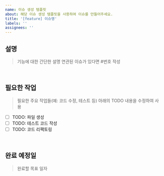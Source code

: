 ```yaml
---
name: 이슈 생성 템플릿
about: 해당 이슈 생성 템플릿을 사용하여 이슈를 만들어주세요.
title: '[feature] 이슈명'
labels: ''
assignees: ''
---
```


## 설명

> 기능에 대한 간단한 설명
> 연관된 이슈가 있다면 #번호 작성

<br>

## 필요한 작업

> 필요한 주요 작업들(예: 코드 수정, 테스트 등)
> 아래의 TODO 내용을 수정하여 사용

- [ ] TODO: 파일 생성
- [ ] TODO: 테스트 코드 작성
- [ ] TODO: 코드 리팩토링

<br>

## 완료 예정일

> 완료할 목표 일자
